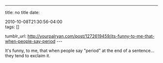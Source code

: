 ---
title: no title
date:

 2010-10-08T21:30:56-04:00  
tags:  []

tumblr_url:
http://yourpalryan.com/post/1272619459/its-funny-to-me-that-when-people-say-period
\-\--

It's funny, to me, that when people say "period" at the end of a
sentence... they tend to exclaim it.
